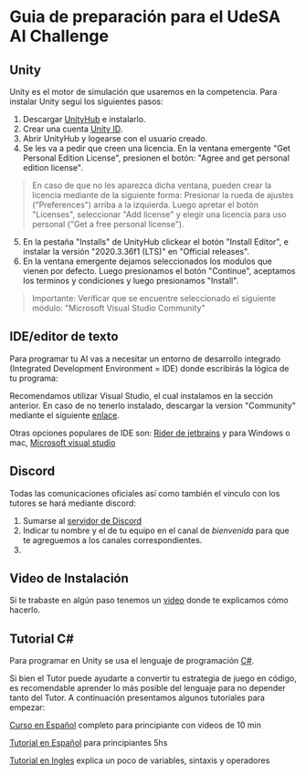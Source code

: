 # Guia de preparación para el UdeSA AI Challenge


## Unity
Unity es el motor de simulación que usaremos en la competencia. Para instalar Unity seguí los siguientes pasos:

1. Descargar [UnityHub](https://unity3d.com/get-unity/download) e instalarlo.
2. Crear una cuenta [Unity ID](https://id.unity.com/account/new).
3. Abrir UnityHub y logearse con el usuario creado.
4. Se les va a pedir que creen una licencia. En la ventana emergente "Get Personal Edition License", presionen el botón: "Agree and get personal edition license".
 > En caso de que no les aparezca dicha ventana, pueden crear la licencia mediante de la siguiente forma:
Presionar la rueda de ajustes ("Preferences") arriba a la izquierda. Luego apretar el botón "Licenses", seleccionar "Add license" y elegir una licencia para uso personal ("Get a free personal license").
5. En la pestaña "Installs" de UnityHub clickear el botón "Install Editor", e instalar la versión "2020.3.36f1 (LTS)" en "Official releases".  
6. En la ventana emergente dejamos seleccionados los modulos que vienen por defecto. Luego presionamos el botón "Continue", aceptamos los terminos y condiciones y luego presionamos "Install".
> Importante: Verificar que se encuentre seleccionado el siguiente módulo: "Microsoft Visual Studio Community"



## IDE/editor de texto
Para programar tu AI vas a necesitar un entorno de desarrollo integrado (Integrated Development Environment = IDE) donde escribirás la lógica de tu programa:

Recomendamos utilizar Visual Studio, el cual instalamos en la sección anterior. En caso de no tenerlo instalado, descargar la version "Community" mediante el siguiente [enlace](https://visualstudio.microsoft.com/es/).

Otras opciones populares de IDE son: [Rider de jetbrains](https://www.jetbrains.com/es-es/rider/) y para Windows o mac, [Microsoft visual studio](https://visualstudio.microsoft.com/es/) 


## Discord
Todas las comunicaciones oficiales así como también el vinculo con los tutores se hará mediante discord:

1.  Sumarse al [servidor de Discord](https://discord.gg/Hx3jBwsYua)
2.  Indicar tu nombre y el de tu equipo en el canal de *bienvenida* para que te agreguemos a los canales correspondientes.
3.  
## Video de Instalación

Si te trabaste en algún paso tenemos un [video](https://www.youtube.com/watch?v=m0YxWy0YFxI) donde te explicamos cómo hacerlo.

## Tutorial C#

Para programar en Unity se usa el lenguaje de programación [C#](https://es.wikipedia.org/wiki/C_Sharp).

Si bien el Tutor puede ayudarte a convertir tu estrategia de juego en código, es recomendable aprender lo más posible del lenguaje para no depender tanto del Tutor. A continuación presentamos algunos tutoriales para empezar:

[Curso en Español](https://youtube.com/playlist?list=PLAzlSdU-KYwULKOjG-OxSZ2WCXiz05Ikz) completo para principiante con videos de 10 min 

[Tutorial en Español](https://youtu.be/6W2wYwHQNT4) para principiantes 5hs

[Tutorial en Ingles](https://youtu.be/gfkTfcpWqAY?t=1125) explica un poco de variables, sintaxis y operadores


